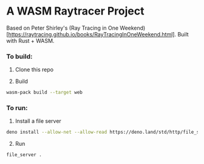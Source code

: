 
# A WASM Raytracer Project

Based on Peter Shirley's (Ray Tracing in One Weekend)[https://raytracing.github.io/books/RayTracingInOneWeekend.html]. Built with Rust + WASM.

### To build:

1. Clone this repo

2. Build

```bash
wasm-pack build --target web
```

### To run:

1. Install a file server

```bash
deno install --allow-net --allow-read https://deno.land/std/http/file_server.ts
```

2. Run

```bash
file_server .
```